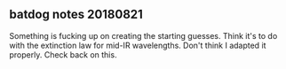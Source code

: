 ## batdog notes 20180821

Something is fucking up on creating the starting guesses. Think it's to do with the extinction law for mid-IR wavelengths. Don't think I adapted it properly. Check back on this.

